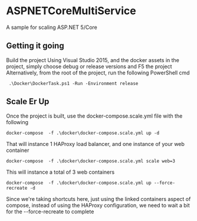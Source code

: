 # ASPNETCoreMultiService
A sample for scaling ASP.NET 5/Core
## Getting it going ##
Build the project
Using Visual Studio 2015, and the docker assets in the project, simply choose debug or release versions and F5 the project
Alternatively, from the root of the project, run the following PowerShell cmd

```  .\Docker\DockerTask.ps1 -Run -Environment release ```

## Scale Er Up ###
Once the project is built, use the docker-compose.scale.yml file with the following

``` docker-compose  -f .\docker\docker-compose.scale.yml up -d ```

That will instance 1 HAProxy load balancer, and one instance of your web container

``` docker-compose  -f .\docker\docker-compose.scale.yml scale web=3 ```

This will instance a total of 3 web containers

``` docker-compose  -f .\docker\docker-compose.scale.yml up --force-recreate -d ```

Since we're taking shortcuts here, just using the linked containers aspect of compose, instead of using the HAProxy configuration, we need to wait a bit for the --force-recreate to complete



